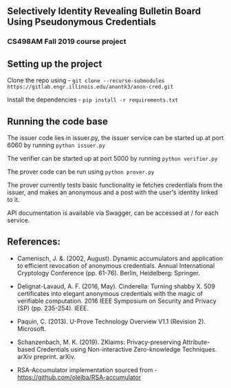 ## Selectively Identity Revealing Bulletin Board Using Pseudonymous Credentials

### CS498AM Fall 2019 course project


## Setting up the project 

Clone the repo using - `git clone --recurse-submodules https://gitlab.engr.illinois.edu/anantk3/anon-cred.git`

Install the dependencies - `pip install -r requirements.txt`


## Running the code base

The issuer code lies in issuer.py, the issuer service can be started up at port 6060 by running `python issuer.py`

The verifier can be started up at port 5000 by running `python verifier.py`

The prover code can be run using `python prover.py`

The prover currently tests basic functionality ie fetches credentials from the issuer, and makes an anonymous and a post with the user's identity linked to it.


API documentation is available via Swagger, can be accessed at / for each service.



## References:

*  Camenisch, J. &. (2002, August). Dynamic accumulators and application to efficient revocation of anonymous credentials. Annual International Cryptology Conference (pp. 61-76). Berlin, Heidelberg: Springer. 

*  Delignat-Lavaud, A. F. (2016, May). Cinderella: Turning shabby X. 509 certificates into elegant anonymous credentials with the magic of verifiable computation. 2016 IEEE Symposium on Security and Privacy (SP) (pp. 235-254). IEEE. 

*  Paquin, C. (2013). U-Prove Technology Overview V1.1 (Revision 2). Microsoft. 

*  Schanzenbach, M. K. (2019). ZKlaims: Privacy-preserving Attribute-based Credentials using Non-interactive Zero-knowledge Techniques. arXiv preprint. arXiv. 

*  RSA-Accumulator implementation sourced from - https://github.com/oleiba/RSA-accumulator



